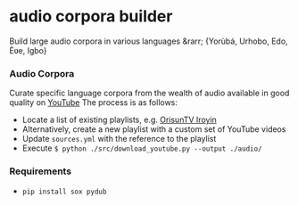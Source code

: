 # audio corpora builder
Build large audio corpora in various languages &amp;rarr; {Yorùbá, Urhobo, Edo, Èʋe, Igbo}


### Audio Corpora

Curate specific language corpora from the wealth of audio available in good quality on [YouTube](https://www.youtube.com/channel/UCJ6EtHY8NGtpSK5m7fBxytw) 
The process is as follows:
  * Locate a list of existing playlists, e.g. [OrisunTV Iroyin](https://www.youtube.com/playlist?list=PLerPP_LFfERFAYid2qavoTOc81W0fGdnZ)
  * Alternatively, create a new playlist with a custom set of YouTube videos 
  * Update `sources.yml` with the reference to the playlist
  * Execute `$ python ./src/download_youtube.py --output ./audio/`


### Requirements
 * `pip install sox pydub`
